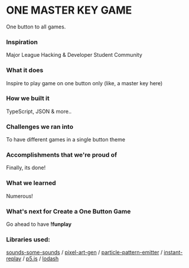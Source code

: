 # ONE MASTER KEY GAME
One button to all games.

### Inspiration
Major League Hacking & Developer Student Community

### What it does
Inspire to play game on one button only (like, a master key here)

### How we built it
TypeScript, JSON & more..

### Challenges we ran into
To have different games in a single button theme

### Accomplishments that we're proud of
Finally, its done!

### What we learned
Numerous!

### What's next for Create a One Button Game
Go ahead to have **!funplay**


### Libraries used:

[sounds-some-sounds](https://github.com/abagames/sounds-some-sounds) /
[pixel-art-gen](https://github.com/abagames/pixel-art-gen) /
[particle-pattern-emitter](https://github.com/abagames/particle-pattern-emitter) /
[instant-replay](https://github.com/abagames/instant-replay) /
[p5.js](https://p5js.org/) /
[lodash](https://lodash.com/)
